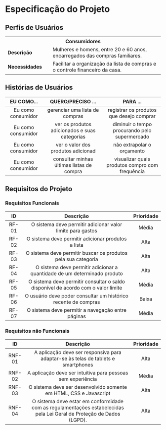 # Especificação do Projeto

## Perfis de Usuários

<table>
<tbody>
<tr align=center>
<th colspan="2">Consumidores </th>
</tr>
<tr>
<td width="150px"><b>Descrição</b></td>
<td width="600px">Mulheres e homens, entre 20 e 60 anos, encarregados das compras familiares.</td>
</tr>
<tr>
<td><b>Necessidades</b></td>
<td>Facilitar a organização da lista de compras e o controle financeiro da casa.</td>
</tr>
</tbody>
</table>


## Histórias de Usuários

|EU COMO...          |           QUERO/PRECISO ...                  |             PARA ...             |
|:--------------------:|:----------------------------------------------:|:----------------------------------:|
| Eu como consumidor | gerenciar uma lista de compras               | registrar os produtos que desejo comprar                                  |
| Eu como consumidor |ver os produtos adicionados e suas categorias | diminuir o tempo procurando pelo supermercado                             |
| Eu como consumidor | ver o valor dos produtos adicionad           | não extrapolar o orçamento                                                |
| Eu como consumidor | consultar minhas últimas listas de compra    |visualizar quais produtos compro com frequência                            |

## Requisitos do Projeto

### Requisitos Funcionais

|ID       | Descrição                | Prioridade |
|:---------:|:---------------------------------:|:----:|
| RF-01   | O sistema deve permitir adicionar valor limite para gastos  | Média | 
| RF-02   | O sistema deve permitir adicionar produtos a lista                    | Alta   |
| RF-03   | O sistema deve permitir buscar os produtos pela sua categoria                 | Alta   |
| RF-04   | O sistema deve permitir adicionar a quantidade de um determinado produto                    | Alta |
| RF-05   | O sistema deve permitir consultar o saldo disponível de acordo com o valor limite                    | Média |
| RF-06   | O usuário deve poder consultar um histórico recente de compras             | Baixa   |
| RF-07   | O sistema deve permitir a navegação entre páginas             | Média  |

### Requisitos não Funcionais

|ID      | Descrição               |Prioridade |
|:---:|:---:|:---:|
| RNF-01   |  A aplicação deve ser responsiva para adaptar-se às telas de tablets e smartphones                   | Alta   | 
| RNF-02   |  A aplicação deve ser intuitiva para pessoas sem experiência             | Média   | 
| RNF-03   |  O sistema deve ser desenvolvido somente em HTML, CSS e Javascript                        |  Alta      |
| RNF-04   |  O sistema deve estar em conformidade com as regulamentações estabelecidas pela Lei Geral de Proteção de Dados (LGPD).                        |  Alta      |


